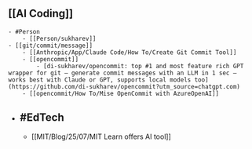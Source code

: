 ## [[AI Coding]]
	- #Person
		- [[Person/sukharev]]
	- [[git/commit/message]]
		- [[Anthropic/App/Claude Code/How To/Create Git Commit Tool]]
		- [[opencommit]]
			- [di-sukharev/opencommit: top #1 and most feature rich GPT wrapper for git — generate commit messages with an LLM in 1 sec — works best with Claude or GPT, supports local models too](https://github.com/di-sukharev/opencommit?utm_source=chatgpt.com)
		- [[opencommit/How To/Mise OpenCommit with AzureOpenAI]]
- ## #EdTech
	- [[MIT/Blog/25/07/MIT Learn offers AI tool]]